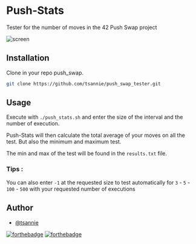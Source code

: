 # Push-Stats
Tester for the number of moves in the 42 Push Swap project

![screen](https://i.imgur.com/tw5WU8o.png)

## Installation
Clone in your repo push_swap.

```bash
git clone https://github.com/tsannie/push_swap_tester.git
```

## Usage
Execute with ``./push_stats.sh`` and enter the size of the interval and the number of execution. 

Push-Stats will then calculate the total average of your moves on all the test. But also the minimum and maximum test.

The min and max of the test will be found in the ``results.txt`` file.

### Tips : 
You can also enter ``-1`` at the requested size to test automatically for ``3`` - ``5`` - ``100`` - ``500`` with your requested number of executions


## Author

* [@tsannie](https://github.com/tsannie)

[![forthebadge](https://forthebadge.com/images/badges/works-on-my-machine.svg)](https://forthebadge.com) [![forthebadge](https://forthebadge.com/images/badges/powered-by-jeffs-keyboard.svg)](https://forthebadge.com)
